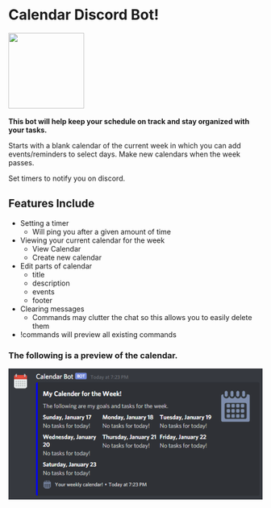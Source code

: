 # Calendar Discord Bot!
<img src="https://www.freeiconspng.com/thumbs/calendar-image-png/calendar-image-png-3.png" width="150" height="150" />

__This bot will help keep your schedule on track and stay organized with your tasks.__

Starts with a blank calendar of the current week in which you can add events/reminders to select days. Make new calendars when the week passes. 

Set timers to notify you on discord.

## Features Include
* Setting a timer
    * Will ping you after a given amount of time
* Viewing your current calendar for the week
    * View Calendar
    * Create new calendar
* Edit parts of calendar
    * title
    * description
    * events
    * footer
* Clearing messages
    * Commands may clutter the chat so this allows you to easily delete them
* !commands will preview all existing commands

### The following is a preview of the calendar. 
![Bot Example](/calendarexample.png)
